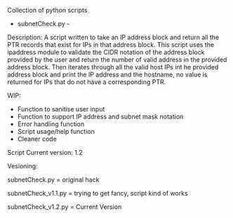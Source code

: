 Collection of python scripts

- subnetCheck.py -

Description:
A script written to take an IP address block and return all the PTR records that exist for IPs in that address block.  This script uses the ipaddress module to validate the CIDR notation of the address block provided by the user and return the number of valid address in the provided address block.  Then iterates through all the valid host IPs int he provided address block and print the IP address and the hostname, no value is returned for IPs that do not have a corresponding PTR.

WIP:
- Function to sanitise user input
- Function to support IP address and subnet mask notation
- Error handling function
- Script usage/help function
- Cleaner code

Script Current version: 1.2

Vesioning:

subnetCheck.py = original hack

subnetCheck_v1.1.py = trying to get fancy, script kind of works

subnetCheck_v1.2.py = Current Version
